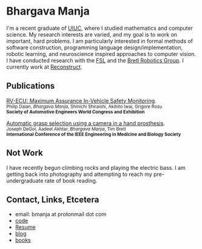 # Bhargava Manja
I'm a recent graduate of [UIUC](http://illinois.edu), where I studied
mathematics and computer science. My research interests are varied, and my goal
is to work on important, hard problems. I am particularly interested in formal
methods of software construction, programming language design/implementation,
robotic learning, and neuroscience inspired approaches to computer vision.
I have conducted research with the [FSL](http://fsl.cs.illinois.edu) and the [Bretl
Robotics Group](http://bretl.csl.illinois.edu/). I currently work at
[Reconstruct](http://reconstructinc.com). 

## Publications
[RV-ECU: Maximum Assurance In-Vehicle Safety
Monitoring](https://runtimeverification.com/ecu/RV_ECU_SAE.pdf).  
<small>Philip Daian, *Bhargava Manja*, Shinichi Shiraishi, Akihito Iwai, Grigore Rosu </small>  
<small>__Society of Automotive Engineers World Congress and
Exhibition__</small>

[Automatic grasp selection using a camera in a hand
prosthesis](http://web.engr.illinois.edu/~degol2/docs/CamHand_EMBC16_Paper.pdf).  
<small>Joseph DeGol, Aadeel Akhtar, *Bhargava Manja*, Tim Bretl</small>  
<small>__International Conference of the IEEE Engineering in Medicine and Biology Society__</small>

## Not Work
I have recently begun climbing rocks and playing the electric bass. I am
getting back into photography and attempting to reach my pre-undergraduate rate
of book reading.

## Contact, Links, Etcetera
+ email: bmanja at protonmail dot com
+ [code](http://github.com/bhargee)
+ [Resume](static/research_resume.pdf)
+ [blog](#)
+ [books](https://www.goodreads.com/review/list/63276976-bhargava-manja?page=1&shelf=currently-reading)
